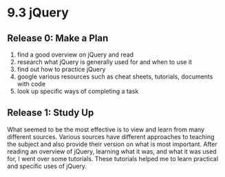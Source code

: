 # 9.3 jQuery

## Release 0: Make a Plan

1. find a good overview on jQuery and read
2. research what jQuery is generally used for and when to use it
3. find out how to practice jQuery
4. google various resources such as cheat sheets, tutorials, documents with code
5. look up specific ways of completing a task


## Release 1: Study Up
What seemed to be the most effective is to view and learn from many different sources. Various sources have different approaches to teaching the subject and also provide their version on what is most important. After reading an overview of jQuery, learning what it was, and what it was used for, I went over some tutorials. These tutorials helped me to learn practical and specific uses of jQuery.

